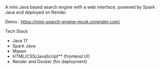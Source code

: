 A mini Java based search engine with a web interface, powered by Spark Java and deployed on Render.

Demo : https://mini-search-engine-mcok.onrender.com/

Tech Stack
- Java 17
- Spark Java
- Maven
- HTML/CSS/JavaScript** (frontend UI)
- Render and Docker (for deployment)

